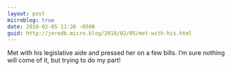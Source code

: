 ```yaml
---
layout: post
microblog: true
date: 2018-02-05 11:26 -0500
guid: http://jeredb.micro.blog/2018/02/05/met-with-his.html
---
```

Met with his legislative aide and pressed her on a few bills. I’m sure nothing will come of it, but trying to do my part!
